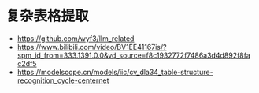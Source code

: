 # 复杂表格提取
- https://github.com/wyf3/llm_related
- https://www.bilibili.com/video/BV1EE41167is/?spm_id_from=333.1391.0.0&vd_source=f8c1932772f7486a3d4d892f8fac2df5
- https://modelscope.cn/models/iic/cv_dla34_table-structure-recognition_cycle-centernet
